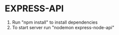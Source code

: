 # EXPRESS-API

1. Run "npm install" to install dependencies
2. To start server run "nodemon express-node-api"
